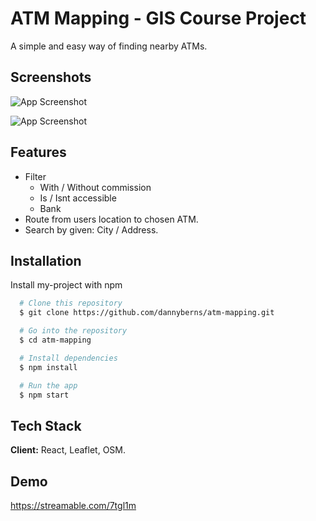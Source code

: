 
# ATM Mapping - GIS Course Project

A simple and easy way of finding nearby ATMs.


## Screenshots

![App Screenshot](https://i.ibb.co/ww95DjS/123.jpg)

![App Screenshot](https://i.ibb.co/hsVdthw/Route.jpg)



## Features

- Filter
    - With / Without commission
    - Is / Isnt accessible
    - Bank
- Route from users location to chosen ATM.
- Search by given: City / Address.




## Installation

Install my-project with npm

```bash
  # Clone this repository
  $ git clone https://github.com/dannyberns/atm-mapping.git

  # Go into the repository
  $ cd atm-mapping

  # Install dependencies
  $ npm install

  # Run the app
  $ npm start
```
    
## Tech Stack

**Client:** React, Leaflet, OSM.


## Demo

https://streamable.com/7tgl1m

